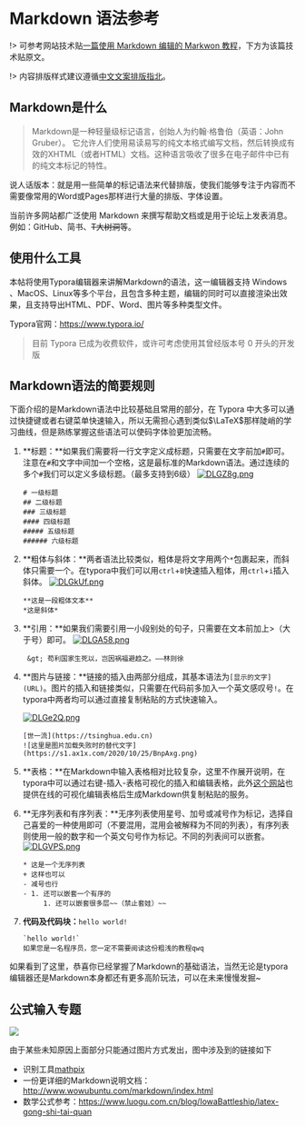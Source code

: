 # Markdown 语法参考

!> 可参考网站技术贴[一篇使用 Markdown 编辑的 Markwon 教程](https://thuce.top/2000.html)，下方为该篇技术贴原文。

!> 内容排版样式建议遵循[中文文案排版指北](https://github.com/sparanoid/chinese-copywriting-guidelines/blob/master/README.zh-Hans.md)。

## Markdown是什么

> Markdown是一种轻量级标记语言，创始人为约翰·格鲁伯（英语：John Gruber）。 它允许人们使用易读易写的纯文本格式编写文档，然后转换成有效的XHTML（或者HTML）文档。这种语言吸收了很多在电子邮件中已有的纯文本标记的特性。


说人话版本：就是用一些简单的标记语法来代替排版，使我们能够专注于内容而不需要像常用的Word或Pages那样进行大量的排版、字体设置。

当前许多网站都广泛使用 Markdown 来撰写帮助文档或是用于论坛上发表消息。例如：GitHub、简书、~~T大树洞~~等。

## 使用什么工具

本帖将使用Typora编辑器来讲解Markdown的语法，这一编辑器支持 Windows 、MacOS、Linux等多个平台，且包含多种主题，编辑的同时可以直接渲染出效果，且支持导出HTML、PDF、Word、图片等多种类型文件。

Typora官网：https://www.typora.io/

> 目前 Typora 已成为收费软件，或许可考虑使用其曾经版本号 0 开头的开发版

## Markdown语法的简要规则

下面介绍的是Markdown语法中比较基础且常用的部分，在 Typora 中大多可以通过快捷键或者右键菜单快速输入，所以无需担心遇到类似$\LaTeX$那样陡峭的学习曲线，但是熟练掌握这些语法可以使码字体验更加流畅。

1. **标题：**如果我们需要将一行文字定义成标题，只需要在文字前加`#`即可。注意在`#`和文字中间加一个空格，这是最标准的Markdown语法。通过连续的多个`#`我们可以定义多级标题。（最多支持到6级）
[![DLGZ8g.png](https://s3.ax1x.com/2020/12/05/DLGZ8g.png)](https://imgchr.com/i/DLGZ8g)
   ```
   # 一级标题
   ## 二级标题
   ### 三级标题
   #### 四级标题
   ##### 五级标题
   ###### 六级标题
   ```

2. **粗体与斜体：**两者语法比较类似，粗体是将文字用两个`*`包裹起来，而斜体只需要一个。在typora中我们可以用`ctrl`+`B`快速插入粗体，用`ctrl`+`i`插入斜体。
[![DLGkUf.png](https://s3.ax1x.com/2020/12/05/DLGkUf.png)](https://imgchr.com/i/DLGkUf)
    ```
    **这是一段粗体文本**
    *这是斜体*
    ```

3. **引用：**如果我们需要引用一小段别处的句子，只需要在文本前加上&gt;（大于号）即可。
   [![DLGA58.png](https://s3.ax1x.com/2020/12/05/DLGA58.png)](https://imgchr.com/i/DLGA58)
    ```
     &gt; 苟利国家生死以，岂因祸福避趋之。——林则徐
    ```

4. **图片与链接：**链接的插入由两部分组成，其基本语法为`[显示的文字](URL)`。图片的插入和链接类似，只需要在代码前多加入一个英文感叹号`!`。在typora中两者均可以通过直接复制粘贴的方式快速输入。

	[![DLGe2Q.png](https://s3.ax1x.com/2020/12/05/DLGe2Q.png)](https://imgchr.com/i/DLGe2Q)

   ```
   [世一流](https://tsinghua.edu.cn)
   ![这里是图片加载失败时的替代文字](https://s1.ax1x.com/2020/10/25/BnpAxg.png)
   ```

5. **表格：**在Markdown中输入表格相对比较复杂，这里不作展开说明，在typora中可以通过右键-插入-表格可视化的插入和编辑表格，此外[这个网站](https://www.tablesgenerator.com/markdown_tables)也提供在线的可视化编辑表格后生成Markdown供复制粘贴的服务。

6. **无序列表和有序列表：**无序列表使用星号、加号或减号作为标记，选择自己喜爱的一种使用即可（不要混用，混用会被解释为不同的列表），有序列表则使用一般的数字和一个英文句号作为标记。不同的列表间可以嵌套。
   [![DLGVPS.png](https://s3.ax1x.com/2020/12/05/DLGVPS.png)](https://imgchr.com/i/DLGVPS)

    ```
    * 这是一个无序列表
    + 这样也可以
    - 减号也行
    - 1. 还可以嵌套一个有序的
         1. 还可以嵌套很多层~~（禁止套娃）~~
    ```

7. **代码及代码块：**`hello world!`

    ```
    `hello world!`
    如果您是一名程序员，您一定不需要阅读这份粗浅的教程qwq
    ```


如果看到了这里，恭喜你已经掌握了Markdown的基础语法，当然无论是typora编辑器还是Markdown本身都还有更多高阶玩法，可以在未来慢慢发掘~

## 公式输入专题
![](https://thuce.top/wp-content/uploads/2020/12/公式输入专题.png)

由于某些未知原因上面部分只能通过图片方式发出，图中涉及到的链接如下

* 识别工具[mathpix](https://mathpix.com/)
* 一份更详细的Markdown说明文档：http://www.wowubuntu.com/markdown/index.html
* 数学公式参考：https://www.luogu.com.cn/blog/IowaBattleship/latex-gong-shi-tai-quan

